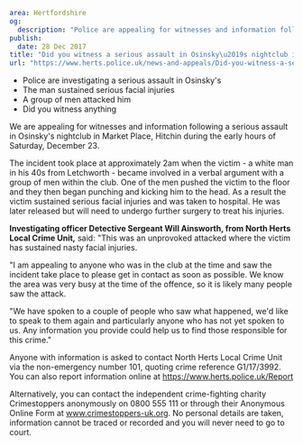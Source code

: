 ```yaml
area: Hertfordshire
og:
  description: "Police are appealing for witnesses and information following a serious assault in Osinsky\u2019s nightclub in Market Place, Hitchin during the early hours of Saturday, December 23."
publish:
  date: 28 Dec 2017
title: "Did you witness a serious assault in Osinsky\u2019s nightclub in Hitchin?"
url: "https://www.herts.police.uk/news-and-appeals/Did-you-witness-a-serious-assault-in-Osinsky\u2019s-nightclub-in-Hitchin_1384"
```

* Police are investigating a serious assault in Osinsky's
 * The man sustained serious facial injuries
 * A group of men attacked him
 * Did you witness anything

We are appealing for witnesses and information following a serious assault in Osinsky's nightclub in Market Place, Hitchin during the early hours of Saturday, December 23.

The incident took place at approximately 2am when the victim - a white man in his 40s from Letchworth - became involved in a verbal argument with a group of men within the club. One of the men pushed the victim to the floor and they then began punching and kicking him to the head. As a result the victim sustained serious facial injuries and was taken to hospital. He was later released but will need to undergo further surgery to treat his injuries.

**Investigating officer Detective Sergeant Will Ainsworth, from North Herts Local Crime Unit,** said: "This was an unprovoked attacked where the victim has sustained nasty facial injuries.

"I am appealing to anyone who was in the club at the time and saw the incident take place to please get in contact as soon as possible. We know the area was very busy at the time of the offence, so it is likely many people saw the attack.

"We have spoken to a couple of people who saw what happened, we'd like to speak to them again and particularly anyone who has not yet spoken to us. Any information you provide could help us to find those responsible for this crime."

Anyone with information is asked to contact North Herts Local Crime Unit via the non-emergency number 101, quoting crime reference G1/17/3992. You can also report information online at https://www.herts.police.uk/Report

Alternatively, you can contact the independent crime-fighting charity Crimestoppers anonymously on 0800 555 111 or through their Anonymous Online Form at www.crimestoppers-uk.org. No personal details are taken, information cannot be traced or recorded and you will never need to go to court.
